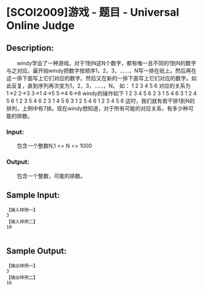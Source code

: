 # [SCOI2009]游戏 - 题目 - Universal Online Judge

## Description: 

　　windy学会了一种游戏。对于1到N这N个数字，都有唯一且不同的1到N的数字与之对应。最开始windy把数字按顺序1，2，3，……，N写一排在纸上。然后再在这一排下面写上它们对应的数字。然后又在新的一排下面写上它们对应的数字。如此反复，直到序列再次变为1，2，3，……，N。 如： 1 2 3 4 5 6 对应的关系为 1->2 2->3 3->1 4->5 5->4 6->6 windy的操作如下 1 2 3 4 5 6 2 3 1 5 4 6 3 1 2 4 5 6 1 2 3 5 4 6 2 3 1 4 5 6 3 1 2 5 4 6 1 2 3 4 5 6 这时，我们就有若干排1到N的排列，上例中有7排。现在windy想知道，对于所有可能的对应关系，有多少种可能的排数。

### Input: 

　　包含一个整数N,1 <= N <= 1000 

### Output: 

　　包含一个整数，可能的排数。


## Sample Input: 
```
【输入样例一】
3
【输入样例二】
10


```

## Sample Output: 
```
【输出样例一】
3
【输出样例二】
16
```
